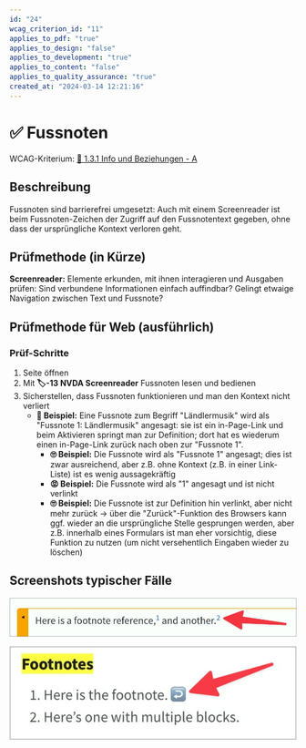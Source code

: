 ```yaml
---
id: "24"
wcag_criterion_id: "11"
applies_to_pdf: "true"
applies_to_design: "false"
applies_to_development: "true"
applies_to_content: "false"
applies_to_quality_assurance: "true"
created_at: "2024-03-14 12:21:16"
---
```


# ✅ Fussnoten

WCAG-Kriterium: [📜 1.3.1 Info und Beziehungen - A](..)

## Beschreibung

Fussnoten sind barrierefrei umgesetzt: Auch mit einem Screenreader ist beim Fussnoten-Zeichen der Zugriff auf den Fussnotentext gegeben, ohne dass der ursprüngliche Kontext verloren geht.

## Prüfmethode (in Kürze)

**Screenreader:** Elemente erkunden, mit ihnen interagieren und Ausgaben prüfen: Sind verbundene Informationen einfach auffindbar? Gelingt etwaige Navigation zwischen Text und Fussnote?

## Prüfmethode für Web (ausführlich)

### Prüf-Schritte

1. Seite öffnen
1. Mit **🏷️-13 NVDA Screenreader** Fussnoten lesen und bedienen
1. Sicherstellen, dass Fussnoten funktionieren und man den Kontext nicht verliert
    - **🙂 Beispiel:** Eine Fussnote zum Begriff "Ländlermusik" wird als "Fussnote 1: Ländlermusik" angesagt: sie ist ein in-Page-Link und beim Aktivieren springt man zur Definition; dort hat es wiederum einen in-Page-Link zurück nach oben zur "Fussnote 1".
        - **🙄 Beispiel:** Die Fussnote wird als "Fussnote 1" angesagt; dies ist zwar ausreichend, aber z.B. ohne Kontext (z.B. in einer Link-Liste) ist es wenig aussagekräftig
        - **😡 Beispiel:** Die Fussnote wird als "1" angesagt und ist nicht verlinkt
        - **🙄 Beispiel:** Die Fussnote ist zur Definition hin verlinkt, aber nicht mehr zurück → über die "Zurück"-Funktion des Browsers kann ggf. wieder an die ursprüngliche Stelle gesprungen werden, aber z.B. innerhalb eines Formulars ist man eher vorsichtig, diese Funktion zu nutzen (um nicht versehentlich Eingaben wieder zu löschen)

## Screenshots typischer Fälle

![Fussnoten sind in-Page Anker-Links...](images/fussnoten-sind-in-page-anker-links.png)

![...und verlinken zurück!](images/und-verlinken-zurck.png)